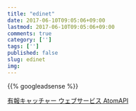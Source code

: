 ```yaml
---
title: "edinet"
date: 2017-06-10T09:05:06+09:00
lastmod: 2017-06-10T09:05:06+09:00
comments: true
category: ['']
tags: ['']
published: false
slug: edinet
img:
---
```


<!--more-->
{{% googleadsense %}}


[有報キャッチャー ウェブサービス AtomAPI](http://resource.ufocatch.com/)
